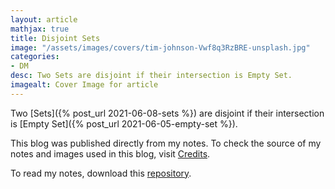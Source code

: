 ```yaml
---
layout: article
mathjax: true
title: Disjoint Sets
image: "/assets/images/covers/tim-johnson-Vwf8q3RzBRE-unsplash.jpg"
categories:
- DM
desc: Two Sets are disjoint if their intersection is Empty Set. 
imagealt: Cover Image for article
---
```


Two [Sets]({% post_url 2021-06-08-sets %}) are disjoint if their intersection is [Empty Set]({% post_url 2021-06-05-empty-set %}).

This blog was published directly from my notes.
To check the source of my notes and images used in this blog, visit <a href="/credits.html" target="_blank">Credits</a>.

To read my notes, download this <a href="https://github.com/bovem/CS" target="blank">repository</a>.